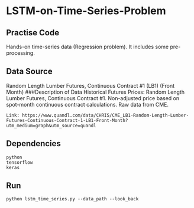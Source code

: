 # LSTM-on-Time-Series-Problem
## Practise Code
Hands-on time-series data (Regression problem). It includes some pre-processing.

## Data Source
Random Length Lumber Futures, Continuous Contract #1 (LB1) (Front Month)
###Description of Data
Historical Futures Prices: Random Length Lumber Futures, Continuous Contract #1. Non-adjusted price based on spot-month continuous contract calculations. Raw data from CME.
~~~
Link: https://www.quandl.com/data/CHRIS/CME_LB1-Random-Length-Lumber-Futures-Continuous-Contract-1-LB1-Front-Month?utm_medium=graph&utm_source=quandl
~~~

## Dependencies
~~~
python
tensorflow
keras
~~~

## Run
~~~
python lstm_time_series.py --data_path --look_back
~~~
